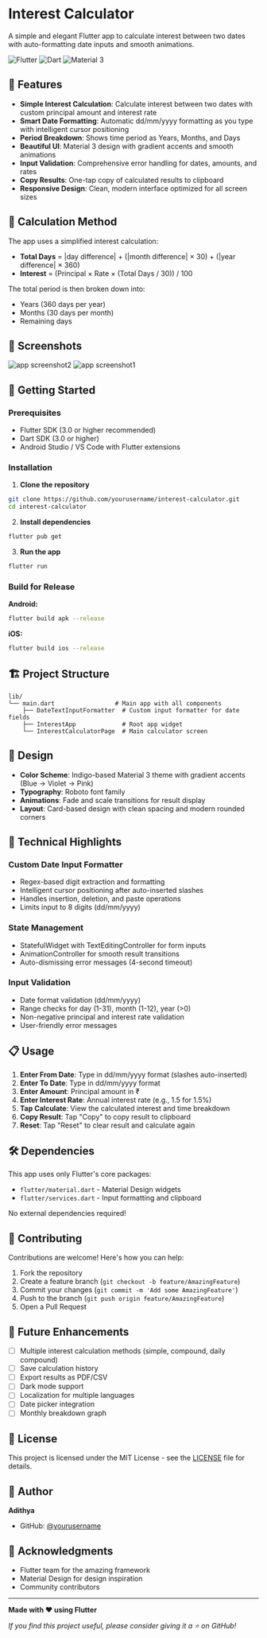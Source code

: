 # Interest Calculator

A simple and elegant Flutter app to calculate interest between two dates with auto-formatting date inputs and smooth animations.

![Flutter](https://img.shields.io/badge/Flutter-02569B?style=flat&logo=flutter&logoColor=white)
![Dart](https://img.shields.io/badge/Dart-0175C2?style=flat&logo=dart&logoColor=white)
![Material 3](https://img.shields.io/badge/Material%203-757575?style=flat&logo=material-design&logoColor=white)

## 📱 Features

- **Simple Interest Calculation**: Calculate interest between two dates with custom principal amount and interest rate
- **Smart Date Formatting**: Automatic dd/mm/yyyy formatting as you type with intelligent cursor positioning
- **Period Breakdown**: Shows time period as Years, Months, and Days
- **Beautiful UI**: Material 3 design with gradient accents and smooth animations
- **Input Validation**: Comprehensive error handling for dates, amounts, and rates
- **Copy Results**: One-tap copy of calculated results to clipboard
- **Responsive Design**: Clean, modern interface optimized for all screen sizes

## 🎯 Calculation Method

The app uses a simplified interest calculation:
- **Total Days** = |day difference| + (|month difference| × 30) + (|year difference| × 360)
- **Interest** = (Principal × Rate × (Total Days / 30)) / 100

The total period is then broken down into:
- Years (360 days per year)
- Months (30 days per month)
- Remaining days

## 📸 Screenshots
![app screenshot2](https://github.com/user-attachments/assets/c3295216-2633-4eda-8016-a7f3ab8516a0)
![app screenshot1](https://github.com/user-attachments/assets/fe92258d-dfe7-4221-902a-24494b289a69)

## 🚀 Getting Started

### Prerequisites

- Flutter SDK (3.0 or higher recommended)
- Dart SDK (3.0 or higher)
- Android Studio / VS Code with Flutter extensions

### Installation

1. **Clone the repository**
```bash
git clone https://github.com/yourusername/interest-calculator.git
cd interest-calculator
```

2. **Install dependencies**
```bash
flutter pub get
```

3. **Run the app**
```bash
flutter run
```

### Build for Release

**Android:**
```bash
flutter build apk --release
```

**iOS:**
```bash
flutter build ios --release
```

## 🏗️ Project Structure

```
lib/
└── main.dart                 # Main app with all components
    ├── DateTextInputFormatter  # Custom input formatter for date fields
    ├── InterestApp             # Root app widget
    └── InterestCalculatorPage  # Main calculator screen
```

## 🎨 Design

- **Color Scheme**: Indigo-based Material 3 theme with gradient accents (Blue → Violet → Pink)
- **Typography**: Roboto font family
- **Animations**: Fade and scale transitions for result display
- **Layout**: Card-based design with clean spacing and modern rounded corners

## 🔧 Technical Highlights

### Custom Date Input Formatter
- Regex-based digit extraction and formatting
- Intelligent cursor positioning after auto-inserted slashes
- Handles insertion, deletion, and paste operations
- Limits input to 8 digits (dd/mm/yyyy)

### State Management
- StatefulWidget with TextEditingController for form inputs
- AnimationController for smooth result transitions
- Auto-dismissing error messages (4-second timeout)

### Input Validation
- Date format validation (dd/mm/yyyy)
- Range checks for day (1-31), month (1-12), year (>0)
- Non-negative principal and interest rate validation
- User-friendly error messages

## 📋 Usage

1. **Enter From Date**: Type in dd/mm/yyyy format (slashes auto-inserted)
2. **Enter To Date**: Type in dd/mm/yyyy format
3. **Enter Amount**: Principal amount in ₹
4. **Enter Interest Rate**: Annual interest rate (e.g., 1.5 for 1.5%)
5. **Tap Calculate**: View the calculated interest and time breakdown
6. **Copy Result**: Tap "Copy" to copy result to clipboard
7. **Reset**: Tap "Reset" to clear result and calculate again

## 🛠️ Dependencies

This app uses only Flutter's core packages:
- `flutter/material.dart` - Material Design widgets
- `flutter/services.dart` - Input formatting and clipboard

No external dependencies required!

## 🤝 Contributing

Contributions are welcome! Here's how you can help:

1. Fork the repository
2. Create a feature branch (`git checkout -b feature/AmazingFeature`)
3. Commit your changes (`git commit -m 'Add some AmazingFeature'`)
4. Push to the branch (`git push origin feature/AmazingFeature`)
5. Open a Pull Request

## 📝 Future Enhancements

- [ ] Multiple interest calculation methods (simple, compound, daily compound)
- [ ] Save calculation history
- [ ] Export results as PDF/CSV
- [ ] Dark mode support
- [ ] Localization for multiple languages
- [ ] Date picker integration
- [ ] Monthly breakdown graph

## 📄 License

This project is licensed under the MIT License - see the [LICENSE](LICENSE) file for details.

## 👤 Author

**Adithya**

- GitHub: [@yourusername](https://github.com/yourusername)

## 🙏 Acknowledgments

- Flutter team for the amazing framework
- Material Design for design inspiration
- Community contributors

---

**Made with ❤️ using Flutter**

*If you find this project useful, please consider giving it a ⭐ on GitHub!*
